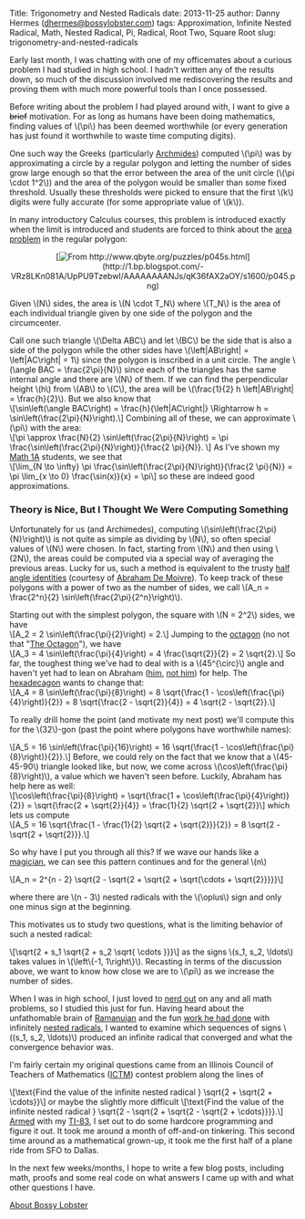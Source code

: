 Title: Trigonometry and Nested Radicals
date: 2013-11-25
author: Danny Hermes (dhermes@bossylobster.com)
tags: Approximation, Infinite Nested Radical, Math, Nested Radical, Pi, Radical, Root Two, Square Root
slug: trigonometry-and-nested-radicals

Early last month, I was chatting with one of my officemates about a
curious problem I had studied in high school. I hadn't written any of
the results down, so much of the discussion involved me rediscovering
the results and proving them with much more powerful tools than I once
possessed.  
  
Before writing about the problem I had played around with, I want to
give a ~~brief~~ motivation. For as long as humans have been doing
mathematics, finding values of \\(\\pi\\) has been deemed worthwhile (or
every generation has just found it worthwhile to waste time computing
digits).  
  
One such way the Greeks (particularly
[Archmides](http://www.math.utah.edu/~alfeld/Archimedes/Archimedes.html))
computed \\(\\pi\\) was by approximating a circle by a regular polygon
and letting the number of sides grow large enough so that the error
between the area of the unit circle (\\(\\pi \\cdot 1\^2\\)) and the
area of the polygon would be smaller than some fixed threshold. Usually
these thresholds were picked to ensure that the first \\(k\\) digits
were fully accurate (for some appropriate value of \\(k\\)).  
  
In many introductory Calculus courses, this problem is introduced
exactly when the limit is introduced and students are forced to think
about the [area problem](http://www.qbyte.org/puzzles/p045s.html) in the
regular polygon:  

<div class="separator" style="clear: both; text-align: center;">

[![](http://1.bp.blogspot.com/-VRz8LKn081A/UpPU9TzebwI/AAAAAAAANJs/qK36fAX2aOY/s1600/p045.png "From http://www.qbyte.org/puzzles/p045s.html")](http://1.bp.blogspot.com/-VRz8LKn081A/UpPU9TzebwI/AAAAAAAANJs/qK36fAX2aOY/s1600/p045.png)

</div>

<div class="separator" style="clear: both; text-align: center;">

</div>

Given \\(N\\) sides, the area is \\(N \\cdot T\_N\\) where \\(T\_N\\) is
the area of each individual triangle given by one side of the polygon
and the circumcenter.  
  
Call one such triangle \\(\\Delta ABC\\) and let \\(BC\\) be the side
that is also a side of the polygon while the other sides have
\\(\\left|AB\\right| = \\left|AC\\right| = 1\\) since the polygon is
inscribed in a unit circle. The angle \\(\\angle BAC =
\\frac{2\\pi}{N}\\) since each of the triangles has the same internal
angle and there are \\(N\\) of them. If we can find the perpendicular
height \\(h\\) from \\(AB\\) to \\(C\\), the area will be
\\(\\frac{1}{2} h \\left|AB\\right| = \\frac{h}{2}\\). But we also know
that  
\\[\\sin\\left(\\angle BAC\\right) = \\frac{h}{\\left|AC\\right|}
\\Rightarrow h = \\sin\\left(\\frac{2\\pi}{N}\\right).\\] Combining all
of these, we can approximate \\(\\pi\\) with the area:  
\\[\\pi \\approx \\frac{N}{2} \\sin\\left(\\frac{2\\pi}{N}\\right) =
\\pi \\frac{\\sin\\left(\\frac{2\\pi}{N}\\right)}{\\frac{2 \\pi}{N}}.
\\] As I've shown my [Math
1A](http://math.berkeley.edu/courses/choosing/lowerdivcourses/math1A)
students, we see that  
\\[\\lim\_{N \\to \\infty} \\pi
\\frac{\\sin\\left(\\frac{2\\pi}{N}\\right)}{\\frac{2 \\pi}{N}} = \\pi
\\lim\_{x \\to 0} \\frac{\\sin(x)}{x} = \\pi\\] so these are indeed good
approximations.  

### Theory is Nice, But I Thought We Were Computing Something

Unfortunately for us (and Archimedes), computing
\\(\\sin\\left(\\frac{2\\pi}{N}\\right)\\) is not quite as simple as
dividing by \\(N\\), so often special values of \\(N\\) were chosen. In
fact, starting from \\(N\\) and then using \\(2N\\), the areas could be
computed via a special way of averaging the previous areas. Lucky for
us, such a method is equivalent to the trusty [half angle
identities](http://en.wikipedia.org/wiki/List_of_trigonometric_identities#Double-angle.2C_triple-angle.2C_and_half-angle_formulae) (courtesy
of [Abraham De Moivre](http://en.wikipedia.org/wiki/Abraham_de_Moivre)).
To keep track of these polygons with a power of two as the number of
sides, we call \\(A\_n = \\frac{2\^n}{2}
\\sin\\left(\\frac{2\\pi}{2\^n}\\right)\\).  
  
Starting out with the simplest polygon, the square with \\(N = 2\^2\\)
sides, we have  
\\[A\_2 = 2 \\sin\\left(\\frac{\\pi}{2}\\right) = 2.\\] Jumping to the
[octagon](http://en.wikipedia.org/wiki/Octagon) (no not that "[The
Octagon](https://www.google.com/search?q=%22the+octagon%22&tbm=isch)"),
we have  
\\[A\_3 = 4 \\sin\\left(\\frac{\\pi}{4}\\right) = 4 \\frac{\\sqrt{2}}{2}
= 2 \\sqrt{2}.\\] So far, the toughest thing we've had to deal with is a
\\(45\^{\\circ}\\) angle and haven't yet had to lean on Abraham
([him](http://www.nocturnar.com/imagenes/abraham-de-moivre-mathematician-abraham-de-moivre.jpg), [not
him](http://foglobe.com/data_images/main/abraham-lincoln/abraham-lincoln-03.jpg)) for
help. The [hexadecagon](http://en.wikipedia.org/wiki/Hexadecagon) wants
to change that:  
\\[A\_4 = 8 \\sin\\left(\\frac{\\pi}{8}\\right) = 8 \\sqrt{\\frac{1 -
\\cos\\left(\\frac{\\pi}{4}\\right)}{2}} = 8 \\sqrt{\\frac{2 -
\\sqrt{2}}{4}} = 4 \\sqrt{2 - \\sqrt{2}}.\\]

<div>

To really drill home the point (and motivate my next post) we'll compute
this for the \\(32\\)-gon (past the point where polygons have worthwhile
names):

</div>

<div>

\\[A\_5 = 16 \\sin\\left(\\frac{\\pi}{16}\\right) = 16 \\sqrt{\\frac{1 -
\\cos\\left(\\frac{\\pi}{8}\\right)}{2}}.\\] Before, we could rely on
the fact that we know that a \\(45-45-90\\) triangle looked like, but
now, we come across \\(\\cos\\left(\\frac{\\pi}{8}\\right)\\), a value
which we haven't seen before. Luckily, Abraham has help here as well:  
\\[\\cos\\left(\\frac{\\pi}{8}\\right) = \\sqrt{\\frac{1 +
\\cos\\left(\\frac{\\pi}{4}\\right)}{2}} = \\sqrt{\\frac{2 +
\\sqrt{2}}{4}} = \\frac{1}{2} \\sqrt{2 + \\sqrt{2}}\\] which lets us
compute  
\\[A\_5 = 16 \\sqrt{\\frac{1 - \\frac{1}{2} \\sqrt{2 + \\sqrt{2}}}{2}} =
8 \\sqrt{2 - \\sqrt{2 + \\sqrt{2}}}.\\]

</div>

<div>

  

</div>

<div>

So why have I put you through all this? If we wave our hands like a
[magician](http://imgs.tuts.dragoart.com/how-to-draw-fantasia-wizard-mickey_1_000000008546_5.jpg),
we can see this pattern continues and for the general \\(n\\)

</div>

<div>

\\[A\_n = 2\^{n - 2} \\sqrt{2 - \\sqrt{2 + \\sqrt{2 + \\sqrt{\\cdots +
\\sqrt{2}}}}}\\]

</div>

<div>

where there are \\(n - 3\\) nested radicals with the \\(\\oplus\\) sign
and only one minus sign at the beginning.

</div>

<div>

  

</div>

<div>

This motivates us to study two questions, what is the limiting behavior
of such a nested radical:

</div>

\\[\\sqrt{2 + s\_1 \\sqrt{2 + s\_2 \\sqrt{ \\cdots }}}\\] as the signs
\\(s\_1, s\_2, \\ldots\\) takes values in \\(\\left\\{-1,
1\\right\\}\\). Recasting in terms of the discussion above, we want to
know how close we are to \\(\\pi\\) as we increase the number of sides.

<div>

  

</div>

<div>

When I was in high school, I just loved to [nerd
out](http://blog.verdebmx.com/wp-content/uploads/2008/07/computer.jpg) on
any and all math problems, so I studied this just for fun. Having heard
about the unfathomable brain of
[Ramanujan](http://en.wikipedia.org/wiki/Srinivasa_Ramanujan) and the
fun [work he had done](http://www.isibang.ac.in/~sury/ramanujanday.pdf)
with infinitely [nested
radicals](http://en.wikipedia.org/wiki/Nested_radical), I wanted to
examine which sequences of signs \\((s\_1, s\_2, \\ldots)\\) produced an
infinite radical that converged and what the convergence behavior was.

</div>

<div>

  

</div>

<div>

I'm fairly certain my original questions came from an Illinois Council
of Teachers of Mathematics ([ICTM](http://www.ictm.org/contest.html))
contest problem along the lines of

</div>

<div>

\\[\\text{Find the value of the infinite nested radical } \\sqrt{2 +
\\sqrt{2 + \\cdots}}\\] or maybe the slightly more difficult
\\[\\text{Find the value of the infinite nested radical } \\sqrt{2 -
\\sqrt{2 + \\sqrt{2 - \\sqrt{2 + \\cdots}}}}.\\]
[Armed](http://www.search-best-cartoon.com/cartoon-moose/armed-cartoon-moose.jpg)
with my
[TI-83](http://img1.targetimg1.com/wcsstore/TargetSAS//img/p/93/50/93505.jpg),
I set out to do some hardcore programming and figure it out. It took me
around a month of off-and-on tinkering. This second time around as a
mathematical grown-up, it took me the first half of a plane ride from
SFO to Dallas.

</div>

<div>

  

</div>

<div>

In the next few weeks/months, I hope to write a few blog posts,
including math, proofs and some real code on what answers I came up with
and what other questions I have.

</div>

[About Bossy Lobster](https://profiles.google.com/114760865724135687241)

</p>

